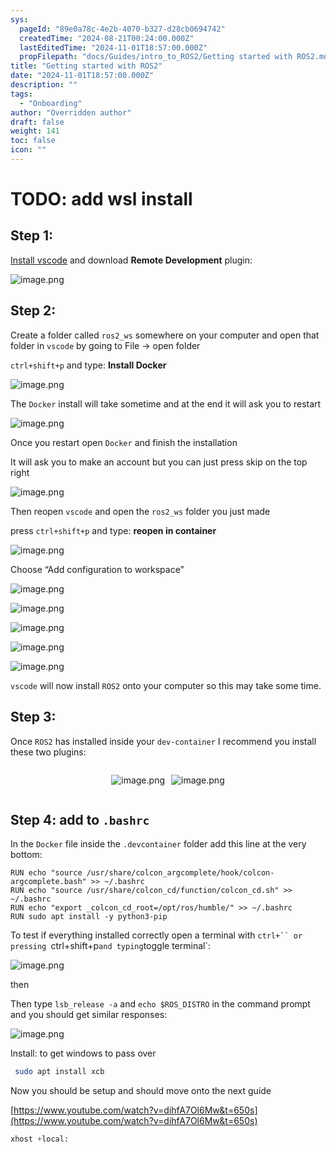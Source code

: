 ```yaml
---
sys:
  pageId: "89e0a78c-4e2b-4070-b327-d28cb0694742"
  createdTime: "2024-08-21T00:24:00.000Z"
  lastEditedTime: "2024-11-01T18:57:00.000Z"
  propFilepath: "docs/Guides/intro_to_ROS2/Getting started with ROS2.md"
title: "Getting started with ROS2"
date: "2024-11-01T18:57:00.000Z"
description: ""
tags:
  - "Onboarding"
author: "Overridden author"
draft: false
weight: 141
toc: false
icon: ""
---
```


# TODO: add wsl install

## Step 1:

[Install vscode](https://code.visualstudio.com/download) and download **Remote Development** plugin:

![image.png](https://prod-files-secure.s3.us-west-2.amazonaws.com/d518164a-d88e-44d1-a4ee-3adb3bd8bce0/efb52993-1881-4a40-b95e-6f020334f022/image.png?X-Amz-Algorithm=AWS4-HMAC-SHA256&X-Amz-Content-Sha256=UNSIGNED-PAYLOAD&X-Amz-Credential=ASIAZI2LB466XVZBW4D4%2F20250209%2Fus-west-2%2Fs3%2Faws4_request&X-Amz-Date=20250209T031300Z&X-Amz-Expires=3600&X-Amz-Security-Token=IQoJb3JpZ2luX2VjEIP%2F%2F%2F%2F%2F%2F%2F%2F%2F%2FwEaCXVzLXdlc3QtMiJHMEUCIAMfyEofP8w3JlAPzDA9xbtx10MGY6KtNETYQ%2F7SCBsuAiEApgkPFcH4mSyjHUziSK0VXIAW7%2Bcf1%2BerhMg%2Fec%2F6pVIqiAQIm%2F%2F%2F%2F%2F%2F%2F%2F%2F%2F%2FARAAGgw2Mzc0MjMxODM4MDUiDEtMcNf091oGUbEwCyrcA3Dcc0XDNQUh1MYEzKXAdlSJD7d5UCo%2FAPlNLty8FQQ5LraGpLM30rkCtiLAhPmeCdkOKHMQQNimMmr1oo4Yk6%2BC3DXjlE271JWan2iwfUSFo0AnBQvsi29J5kNMZ8ptmUOyf0CAAutMxH4AthCN6YWWkjjCocRkPs%2BpHCwu617yJtkLxDTG%2FVOLF2Tl%2FEmQDENw4llwzeLaqdHhrlws1gR2L19a4AoieeOEpRsF6rF2GvVM6n8QDnITm9iHbbGHQ1YEe4uqU3QXRp8RJZD9BaPzX5GuIVtkZ0e8oBoPz2t9yX%2FC6H%2BxHX4DAJCwrR9QjZ5cHZfzDBzXXZiu73PM7JrRJ5gzRYxFMh926zHrYzUTlTux%2Bnf86zXd7JLBIKozrzdCNAfriDJN7VUn2dLLsa5jifQiByxbc2t%2BOMvx2U05IVQm4jG8FgQH%2Fxmhg5F8uAFgXOvg8EwI0%2BJUJNDBE5hX0Yi8kOTSGTGDN3aije8vrzDnVMZ8fTm20vbivkovSIWHJpvsuEy%2FEpMiYKsjHrU7WVJq1wjuokve0%2BgxxqSCZwS8JrKJANVQkEYfbXRCJ2Tt1QdThu00fMbkuXKHjcd%2F%2F4qAKez34LJJs8ieV9hez629erIOzKYBr9xXMLCjoL0GOqUBvhQKMCRfiAre%2BWA%2FptJwo64NQ0L4pMxPWSOfpNkl8sEGFmzzPafuMr1Yosdnb1MefkP7loiIWPAMkuXarXT8Gv0AeNmPTMMuYQAq0xaMRcDriqQSU2OFcWJTpLxUFPwmEO3HOmaL%2Fc90Wp%2BjP82ydeDzXneWNP09e0nJ45vazW40GtMrm%2BFKk6BvFIl9NnIca%2FullCdJVrbo7Nuj6ZgYdRQAiZYc&X-Amz-Signature=37a562df9d7f7f85147831bd0f8915140ae0394b679448a74b88ff7fe5949f26&X-Amz-SignedHeaders=host&x-id=GetObject)

## Step 2:

Create a folder called `ros2_ws` somewhere on your computer and open that folder in `vscode` by going to File → open folder 

`ctrl+shift+p` and type: **Install Docker**

![image.png](https://prod-files-secure.s3.us-west-2.amazonaws.com/d518164a-d88e-44d1-a4ee-3adb3bd8bce0/2269dc0e-1cd5-47ff-bceb-c04ad9b2eab0/image.png?X-Amz-Algorithm=AWS4-HMAC-SHA256&X-Amz-Content-Sha256=UNSIGNED-PAYLOAD&X-Amz-Credential=ASIAZI2LB466XVZBW4D4%2F20250209%2Fus-west-2%2Fs3%2Faws4_request&X-Amz-Date=20250209T031300Z&X-Amz-Expires=3600&X-Amz-Security-Token=IQoJb3JpZ2luX2VjEIP%2F%2F%2F%2F%2F%2F%2F%2F%2F%2FwEaCXVzLXdlc3QtMiJHMEUCIAMfyEofP8w3JlAPzDA9xbtx10MGY6KtNETYQ%2F7SCBsuAiEApgkPFcH4mSyjHUziSK0VXIAW7%2Bcf1%2BerhMg%2Fec%2F6pVIqiAQIm%2F%2F%2F%2F%2F%2F%2F%2F%2F%2F%2FARAAGgw2Mzc0MjMxODM4MDUiDEtMcNf091oGUbEwCyrcA3Dcc0XDNQUh1MYEzKXAdlSJD7d5UCo%2FAPlNLty8FQQ5LraGpLM30rkCtiLAhPmeCdkOKHMQQNimMmr1oo4Yk6%2BC3DXjlE271JWan2iwfUSFo0AnBQvsi29J5kNMZ8ptmUOyf0CAAutMxH4AthCN6YWWkjjCocRkPs%2BpHCwu617yJtkLxDTG%2FVOLF2Tl%2FEmQDENw4llwzeLaqdHhrlws1gR2L19a4AoieeOEpRsF6rF2GvVM6n8QDnITm9iHbbGHQ1YEe4uqU3QXRp8RJZD9BaPzX5GuIVtkZ0e8oBoPz2t9yX%2FC6H%2BxHX4DAJCwrR9QjZ5cHZfzDBzXXZiu73PM7JrRJ5gzRYxFMh926zHrYzUTlTux%2Bnf86zXd7JLBIKozrzdCNAfriDJN7VUn2dLLsa5jifQiByxbc2t%2BOMvx2U05IVQm4jG8FgQH%2Fxmhg5F8uAFgXOvg8EwI0%2BJUJNDBE5hX0Yi8kOTSGTGDN3aije8vrzDnVMZ8fTm20vbivkovSIWHJpvsuEy%2FEpMiYKsjHrU7WVJq1wjuokve0%2BgxxqSCZwS8JrKJANVQkEYfbXRCJ2Tt1QdThu00fMbkuXKHjcd%2F%2F4qAKez34LJJs8ieV9hez629erIOzKYBr9xXMLCjoL0GOqUBvhQKMCRfiAre%2BWA%2FptJwo64NQ0L4pMxPWSOfpNkl8sEGFmzzPafuMr1Yosdnb1MefkP7loiIWPAMkuXarXT8Gv0AeNmPTMMuYQAq0xaMRcDriqQSU2OFcWJTpLxUFPwmEO3HOmaL%2Fc90Wp%2BjP82ydeDzXneWNP09e0nJ45vazW40GtMrm%2BFKk6BvFIl9NnIca%2FullCdJVrbo7Nuj6ZgYdRQAiZYc&X-Amz-Signature=6ceda1c6c10167bd0a6d1160ee3f542ddc643f166b505a99fde2064db72f457f&X-Amz-SignedHeaders=host&x-id=GetObject)

The `Docker` install will take sometime and at the end it will ask you to restart

![image.png](https://prod-files-secure.s3.us-west-2.amazonaws.com/d518164a-d88e-44d1-a4ee-3adb3bd8bce0/ed233f78-be33-4b1f-b89c-9c346c0e961e/image.png?X-Amz-Algorithm=AWS4-HMAC-SHA256&X-Amz-Content-Sha256=UNSIGNED-PAYLOAD&X-Amz-Credential=ASIAZI2LB466XVZBW4D4%2F20250209%2Fus-west-2%2Fs3%2Faws4_request&X-Amz-Date=20250209T031300Z&X-Amz-Expires=3600&X-Amz-Security-Token=IQoJb3JpZ2luX2VjEIP%2F%2F%2F%2F%2F%2F%2F%2F%2F%2FwEaCXVzLXdlc3QtMiJHMEUCIAMfyEofP8w3JlAPzDA9xbtx10MGY6KtNETYQ%2F7SCBsuAiEApgkPFcH4mSyjHUziSK0VXIAW7%2Bcf1%2BerhMg%2Fec%2F6pVIqiAQIm%2F%2F%2F%2F%2F%2F%2F%2F%2F%2F%2FARAAGgw2Mzc0MjMxODM4MDUiDEtMcNf091oGUbEwCyrcA3Dcc0XDNQUh1MYEzKXAdlSJD7d5UCo%2FAPlNLty8FQQ5LraGpLM30rkCtiLAhPmeCdkOKHMQQNimMmr1oo4Yk6%2BC3DXjlE271JWan2iwfUSFo0AnBQvsi29J5kNMZ8ptmUOyf0CAAutMxH4AthCN6YWWkjjCocRkPs%2BpHCwu617yJtkLxDTG%2FVOLF2Tl%2FEmQDENw4llwzeLaqdHhrlws1gR2L19a4AoieeOEpRsF6rF2GvVM6n8QDnITm9iHbbGHQ1YEe4uqU3QXRp8RJZD9BaPzX5GuIVtkZ0e8oBoPz2t9yX%2FC6H%2BxHX4DAJCwrR9QjZ5cHZfzDBzXXZiu73PM7JrRJ5gzRYxFMh926zHrYzUTlTux%2Bnf86zXd7JLBIKozrzdCNAfriDJN7VUn2dLLsa5jifQiByxbc2t%2BOMvx2U05IVQm4jG8FgQH%2Fxmhg5F8uAFgXOvg8EwI0%2BJUJNDBE5hX0Yi8kOTSGTGDN3aije8vrzDnVMZ8fTm20vbivkovSIWHJpvsuEy%2FEpMiYKsjHrU7WVJq1wjuokve0%2BgxxqSCZwS8JrKJANVQkEYfbXRCJ2Tt1QdThu00fMbkuXKHjcd%2F%2F4qAKez34LJJs8ieV9hez629erIOzKYBr9xXMLCjoL0GOqUBvhQKMCRfiAre%2BWA%2FptJwo64NQ0L4pMxPWSOfpNkl8sEGFmzzPafuMr1Yosdnb1MefkP7loiIWPAMkuXarXT8Gv0AeNmPTMMuYQAq0xaMRcDriqQSU2OFcWJTpLxUFPwmEO3HOmaL%2Fc90Wp%2BjP82ydeDzXneWNP09e0nJ45vazW40GtMrm%2BFKk6BvFIl9NnIca%2FullCdJVrbo7Nuj6ZgYdRQAiZYc&X-Amz-Signature=3f2eebde54f7953f21d82effdb1da9dabbfc8c438e18a089ed0c2a15cc957308&X-Amz-SignedHeaders=host&x-id=GetObject)

Once you restart open `Docker` and finish the installation

It will ask you to make an account but you can just press skip on the top right

![image.png](https://prod-files-secure.s3.us-west-2.amazonaws.com/d518164a-d88e-44d1-a4ee-3adb3bd8bce0/21010ad9-1659-4fd9-9f59-9932a09b2a3d/image.png?X-Amz-Algorithm=AWS4-HMAC-SHA256&X-Amz-Content-Sha256=UNSIGNED-PAYLOAD&X-Amz-Credential=ASIAZI2LB466XVZBW4D4%2F20250209%2Fus-west-2%2Fs3%2Faws4_request&X-Amz-Date=20250209T031300Z&X-Amz-Expires=3600&X-Amz-Security-Token=IQoJb3JpZ2luX2VjEIP%2F%2F%2F%2F%2F%2F%2F%2F%2F%2FwEaCXVzLXdlc3QtMiJHMEUCIAMfyEofP8w3JlAPzDA9xbtx10MGY6KtNETYQ%2F7SCBsuAiEApgkPFcH4mSyjHUziSK0VXIAW7%2Bcf1%2BerhMg%2Fec%2F6pVIqiAQIm%2F%2F%2F%2F%2F%2F%2F%2F%2F%2F%2FARAAGgw2Mzc0MjMxODM4MDUiDEtMcNf091oGUbEwCyrcA3Dcc0XDNQUh1MYEzKXAdlSJD7d5UCo%2FAPlNLty8FQQ5LraGpLM30rkCtiLAhPmeCdkOKHMQQNimMmr1oo4Yk6%2BC3DXjlE271JWan2iwfUSFo0AnBQvsi29J5kNMZ8ptmUOyf0CAAutMxH4AthCN6YWWkjjCocRkPs%2BpHCwu617yJtkLxDTG%2FVOLF2Tl%2FEmQDENw4llwzeLaqdHhrlws1gR2L19a4AoieeOEpRsF6rF2GvVM6n8QDnITm9iHbbGHQ1YEe4uqU3QXRp8RJZD9BaPzX5GuIVtkZ0e8oBoPz2t9yX%2FC6H%2BxHX4DAJCwrR9QjZ5cHZfzDBzXXZiu73PM7JrRJ5gzRYxFMh926zHrYzUTlTux%2Bnf86zXd7JLBIKozrzdCNAfriDJN7VUn2dLLsa5jifQiByxbc2t%2BOMvx2U05IVQm4jG8FgQH%2Fxmhg5F8uAFgXOvg8EwI0%2BJUJNDBE5hX0Yi8kOTSGTGDN3aije8vrzDnVMZ8fTm20vbivkovSIWHJpvsuEy%2FEpMiYKsjHrU7WVJq1wjuokve0%2BgxxqSCZwS8JrKJANVQkEYfbXRCJ2Tt1QdThu00fMbkuXKHjcd%2F%2F4qAKez34LJJs8ieV9hez629erIOzKYBr9xXMLCjoL0GOqUBvhQKMCRfiAre%2BWA%2FptJwo64NQ0L4pMxPWSOfpNkl8sEGFmzzPafuMr1Yosdnb1MefkP7loiIWPAMkuXarXT8Gv0AeNmPTMMuYQAq0xaMRcDriqQSU2OFcWJTpLxUFPwmEO3HOmaL%2Fc90Wp%2BjP82ydeDzXneWNP09e0nJ45vazW40GtMrm%2BFKk6BvFIl9NnIca%2FullCdJVrbo7Nuj6ZgYdRQAiZYc&X-Amz-Signature=db71747253f12f96b871992d5b381ada09eb0de879bfe0643aafcb3172884eb9&X-Amz-SignedHeaders=host&x-id=GetObject)

Then reopen `vscode` and open the `ros2_ws` folder you just made

press `ctrl+shift+p` and type: **reopen in container**

![image.png](https://prod-files-secure.s3.us-west-2.amazonaws.com/d518164a-d88e-44d1-a4ee-3adb3bd8bce0/4e93b8c2-41ad-488c-8095-c74205196118/image.png?X-Amz-Algorithm=AWS4-HMAC-SHA256&X-Amz-Content-Sha256=UNSIGNED-PAYLOAD&X-Amz-Credential=ASIAZI2LB466XVZBW4D4%2F20250209%2Fus-west-2%2Fs3%2Faws4_request&X-Amz-Date=20250209T031300Z&X-Amz-Expires=3600&X-Amz-Security-Token=IQoJb3JpZ2luX2VjEIP%2F%2F%2F%2F%2F%2F%2F%2F%2F%2FwEaCXVzLXdlc3QtMiJHMEUCIAMfyEofP8w3JlAPzDA9xbtx10MGY6KtNETYQ%2F7SCBsuAiEApgkPFcH4mSyjHUziSK0VXIAW7%2Bcf1%2BerhMg%2Fec%2F6pVIqiAQIm%2F%2F%2F%2F%2F%2F%2F%2F%2F%2F%2FARAAGgw2Mzc0MjMxODM4MDUiDEtMcNf091oGUbEwCyrcA3Dcc0XDNQUh1MYEzKXAdlSJD7d5UCo%2FAPlNLty8FQQ5LraGpLM30rkCtiLAhPmeCdkOKHMQQNimMmr1oo4Yk6%2BC3DXjlE271JWan2iwfUSFo0AnBQvsi29J5kNMZ8ptmUOyf0CAAutMxH4AthCN6YWWkjjCocRkPs%2BpHCwu617yJtkLxDTG%2FVOLF2Tl%2FEmQDENw4llwzeLaqdHhrlws1gR2L19a4AoieeOEpRsF6rF2GvVM6n8QDnITm9iHbbGHQ1YEe4uqU3QXRp8RJZD9BaPzX5GuIVtkZ0e8oBoPz2t9yX%2FC6H%2BxHX4DAJCwrR9QjZ5cHZfzDBzXXZiu73PM7JrRJ5gzRYxFMh926zHrYzUTlTux%2Bnf86zXd7JLBIKozrzdCNAfriDJN7VUn2dLLsa5jifQiByxbc2t%2BOMvx2U05IVQm4jG8FgQH%2Fxmhg5F8uAFgXOvg8EwI0%2BJUJNDBE5hX0Yi8kOTSGTGDN3aije8vrzDnVMZ8fTm20vbivkovSIWHJpvsuEy%2FEpMiYKsjHrU7WVJq1wjuokve0%2BgxxqSCZwS8JrKJANVQkEYfbXRCJ2Tt1QdThu00fMbkuXKHjcd%2F%2F4qAKez34LJJs8ieV9hez629erIOzKYBr9xXMLCjoL0GOqUBvhQKMCRfiAre%2BWA%2FptJwo64NQ0L4pMxPWSOfpNkl8sEGFmzzPafuMr1Yosdnb1MefkP7loiIWPAMkuXarXT8Gv0AeNmPTMMuYQAq0xaMRcDriqQSU2OFcWJTpLxUFPwmEO3HOmaL%2Fc90Wp%2BjP82ydeDzXneWNP09e0nJ45vazW40GtMrm%2BFKk6BvFIl9NnIca%2FullCdJVrbo7Nuj6ZgYdRQAiZYc&X-Amz-Signature=58ed80cce9794c71383670c444cfbf57e575beb69a85f663e4f4ba3185418640&X-Amz-SignedHeaders=host&x-id=GetObject)

Choose “Add configuration to workspace”

![image.png](https://prod-files-secure.s3.us-west-2.amazonaws.com/d518164a-d88e-44d1-a4ee-3adb3bd8bce0/9560b282-5060-4989-ba37-97e7b2c22476/image.png?X-Amz-Algorithm=AWS4-HMAC-SHA256&X-Amz-Content-Sha256=UNSIGNED-PAYLOAD&X-Amz-Credential=ASIAZI2LB466XVZBW4D4%2F20250209%2Fus-west-2%2Fs3%2Faws4_request&X-Amz-Date=20250209T031300Z&X-Amz-Expires=3600&X-Amz-Security-Token=IQoJb3JpZ2luX2VjEIP%2F%2F%2F%2F%2F%2F%2F%2F%2F%2FwEaCXVzLXdlc3QtMiJHMEUCIAMfyEofP8w3JlAPzDA9xbtx10MGY6KtNETYQ%2F7SCBsuAiEApgkPFcH4mSyjHUziSK0VXIAW7%2Bcf1%2BerhMg%2Fec%2F6pVIqiAQIm%2F%2F%2F%2F%2F%2F%2F%2F%2F%2F%2FARAAGgw2Mzc0MjMxODM4MDUiDEtMcNf091oGUbEwCyrcA3Dcc0XDNQUh1MYEzKXAdlSJD7d5UCo%2FAPlNLty8FQQ5LraGpLM30rkCtiLAhPmeCdkOKHMQQNimMmr1oo4Yk6%2BC3DXjlE271JWan2iwfUSFo0AnBQvsi29J5kNMZ8ptmUOyf0CAAutMxH4AthCN6YWWkjjCocRkPs%2BpHCwu617yJtkLxDTG%2FVOLF2Tl%2FEmQDENw4llwzeLaqdHhrlws1gR2L19a4AoieeOEpRsF6rF2GvVM6n8QDnITm9iHbbGHQ1YEe4uqU3QXRp8RJZD9BaPzX5GuIVtkZ0e8oBoPz2t9yX%2FC6H%2BxHX4DAJCwrR9QjZ5cHZfzDBzXXZiu73PM7JrRJ5gzRYxFMh926zHrYzUTlTux%2Bnf86zXd7JLBIKozrzdCNAfriDJN7VUn2dLLsa5jifQiByxbc2t%2BOMvx2U05IVQm4jG8FgQH%2Fxmhg5F8uAFgXOvg8EwI0%2BJUJNDBE5hX0Yi8kOTSGTGDN3aije8vrzDnVMZ8fTm20vbivkovSIWHJpvsuEy%2FEpMiYKsjHrU7WVJq1wjuokve0%2BgxxqSCZwS8JrKJANVQkEYfbXRCJ2Tt1QdThu00fMbkuXKHjcd%2F%2F4qAKez34LJJs8ieV9hez629erIOzKYBr9xXMLCjoL0GOqUBvhQKMCRfiAre%2BWA%2FptJwo64NQ0L4pMxPWSOfpNkl8sEGFmzzPafuMr1Yosdnb1MefkP7loiIWPAMkuXarXT8Gv0AeNmPTMMuYQAq0xaMRcDriqQSU2OFcWJTpLxUFPwmEO3HOmaL%2Fc90Wp%2BjP82ydeDzXneWNP09e0nJ45vazW40GtMrm%2BFKk6BvFIl9NnIca%2FullCdJVrbo7Nuj6ZgYdRQAiZYc&X-Amz-Signature=dd72dc62f080535a0b08bf3e926b86d20180718acb3f7070ba66afd729356e7d&X-Amz-SignedHeaders=host&x-id=GetObject)

![image.png](https://prod-files-secure.s3.us-west-2.amazonaws.com/d518164a-d88e-44d1-a4ee-3adb3bd8bce0/2ee63f81-886b-48e8-a553-dc6e5eac99e4/image.png?X-Amz-Algorithm=AWS4-HMAC-SHA256&X-Amz-Content-Sha256=UNSIGNED-PAYLOAD&X-Amz-Credential=ASIAZI2LB466XVZBW4D4%2F20250209%2Fus-west-2%2Fs3%2Faws4_request&X-Amz-Date=20250209T031300Z&X-Amz-Expires=3600&X-Amz-Security-Token=IQoJb3JpZ2luX2VjEIP%2F%2F%2F%2F%2F%2F%2F%2F%2F%2FwEaCXVzLXdlc3QtMiJHMEUCIAMfyEofP8w3JlAPzDA9xbtx10MGY6KtNETYQ%2F7SCBsuAiEApgkPFcH4mSyjHUziSK0VXIAW7%2Bcf1%2BerhMg%2Fec%2F6pVIqiAQIm%2F%2F%2F%2F%2F%2F%2F%2F%2F%2F%2FARAAGgw2Mzc0MjMxODM4MDUiDEtMcNf091oGUbEwCyrcA3Dcc0XDNQUh1MYEzKXAdlSJD7d5UCo%2FAPlNLty8FQQ5LraGpLM30rkCtiLAhPmeCdkOKHMQQNimMmr1oo4Yk6%2BC3DXjlE271JWan2iwfUSFo0AnBQvsi29J5kNMZ8ptmUOyf0CAAutMxH4AthCN6YWWkjjCocRkPs%2BpHCwu617yJtkLxDTG%2FVOLF2Tl%2FEmQDENw4llwzeLaqdHhrlws1gR2L19a4AoieeOEpRsF6rF2GvVM6n8QDnITm9iHbbGHQ1YEe4uqU3QXRp8RJZD9BaPzX5GuIVtkZ0e8oBoPz2t9yX%2FC6H%2BxHX4DAJCwrR9QjZ5cHZfzDBzXXZiu73PM7JrRJ5gzRYxFMh926zHrYzUTlTux%2Bnf86zXd7JLBIKozrzdCNAfriDJN7VUn2dLLsa5jifQiByxbc2t%2BOMvx2U05IVQm4jG8FgQH%2Fxmhg5F8uAFgXOvg8EwI0%2BJUJNDBE5hX0Yi8kOTSGTGDN3aije8vrzDnVMZ8fTm20vbivkovSIWHJpvsuEy%2FEpMiYKsjHrU7WVJq1wjuokve0%2BgxxqSCZwS8JrKJANVQkEYfbXRCJ2Tt1QdThu00fMbkuXKHjcd%2F%2F4qAKez34LJJs8ieV9hez629erIOzKYBr9xXMLCjoL0GOqUBvhQKMCRfiAre%2BWA%2FptJwo64NQ0L4pMxPWSOfpNkl8sEGFmzzPafuMr1Yosdnb1MefkP7loiIWPAMkuXarXT8Gv0AeNmPTMMuYQAq0xaMRcDriqQSU2OFcWJTpLxUFPwmEO3HOmaL%2Fc90Wp%2BjP82ydeDzXneWNP09e0nJ45vazW40GtMrm%2BFKk6BvFIl9NnIca%2FullCdJVrbo7Nuj6ZgYdRQAiZYc&X-Amz-Signature=38a0505f76bf10bc5e58f6ddacc2cec84988aa3aa73cccbcd3115d766f2de3e1&X-Amz-SignedHeaders=host&x-id=GetObject)

![image.png](https://prod-files-secure.s3.us-west-2.amazonaws.com/d518164a-d88e-44d1-a4ee-3adb3bd8bce0/ae1580b2-b048-407e-aed9-b584224a7a04/image.png?X-Amz-Algorithm=AWS4-HMAC-SHA256&X-Amz-Content-Sha256=UNSIGNED-PAYLOAD&X-Amz-Credential=ASIAZI2LB466XVZBW4D4%2F20250209%2Fus-west-2%2Fs3%2Faws4_request&X-Amz-Date=20250209T031300Z&X-Amz-Expires=3600&X-Amz-Security-Token=IQoJb3JpZ2luX2VjEIP%2F%2F%2F%2F%2F%2F%2F%2F%2F%2FwEaCXVzLXdlc3QtMiJHMEUCIAMfyEofP8w3JlAPzDA9xbtx10MGY6KtNETYQ%2F7SCBsuAiEApgkPFcH4mSyjHUziSK0VXIAW7%2Bcf1%2BerhMg%2Fec%2F6pVIqiAQIm%2F%2F%2F%2F%2F%2F%2F%2F%2F%2F%2FARAAGgw2Mzc0MjMxODM4MDUiDEtMcNf091oGUbEwCyrcA3Dcc0XDNQUh1MYEzKXAdlSJD7d5UCo%2FAPlNLty8FQQ5LraGpLM30rkCtiLAhPmeCdkOKHMQQNimMmr1oo4Yk6%2BC3DXjlE271JWan2iwfUSFo0AnBQvsi29J5kNMZ8ptmUOyf0CAAutMxH4AthCN6YWWkjjCocRkPs%2BpHCwu617yJtkLxDTG%2FVOLF2Tl%2FEmQDENw4llwzeLaqdHhrlws1gR2L19a4AoieeOEpRsF6rF2GvVM6n8QDnITm9iHbbGHQ1YEe4uqU3QXRp8RJZD9BaPzX5GuIVtkZ0e8oBoPz2t9yX%2FC6H%2BxHX4DAJCwrR9QjZ5cHZfzDBzXXZiu73PM7JrRJ5gzRYxFMh926zHrYzUTlTux%2Bnf86zXd7JLBIKozrzdCNAfriDJN7VUn2dLLsa5jifQiByxbc2t%2BOMvx2U05IVQm4jG8FgQH%2Fxmhg5F8uAFgXOvg8EwI0%2BJUJNDBE5hX0Yi8kOTSGTGDN3aije8vrzDnVMZ8fTm20vbivkovSIWHJpvsuEy%2FEpMiYKsjHrU7WVJq1wjuokve0%2BgxxqSCZwS8JrKJANVQkEYfbXRCJ2Tt1QdThu00fMbkuXKHjcd%2F%2F4qAKez34LJJs8ieV9hez629erIOzKYBr9xXMLCjoL0GOqUBvhQKMCRfiAre%2BWA%2FptJwo64NQ0L4pMxPWSOfpNkl8sEGFmzzPafuMr1Yosdnb1MefkP7loiIWPAMkuXarXT8Gv0AeNmPTMMuYQAq0xaMRcDriqQSU2OFcWJTpLxUFPwmEO3HOmaL%2Fc90Wp%2BjP82ydeDzXneWNP09e0nJ45vazW40GtMrm%2BFKk6BvFIl9NnIca%2FullCdJVrbo7Nuj6ZgYdRQAiZYc&X-Amz-Signature=1a89c3787807f7c81e36a81075ffd0a35c23154d3fe4622cb51bcd670e641c98&X-Amz-SignedHeaders=host&x-id=GetObject)

![image.png](https://prod-files-secure.s3.us-west-2.amazonaws.com/d518164a-d88e-44d1-a4ee-3adb3bd8bce0/53255b28-f75e-430f-b9e3-c0ac8577e42b/image.png?X-Amz-Algorithm=AWS4-HMAC-SHA256&X-Amz-Content-Sha256=UNSIGNED-PAYLOAD&X-Amz-Credential=ASIAZI2LB466XVZBW4D4%2F20250209%2Fus-west-2%2Fs3%2Faws4_request&X-Amz-Date=20250209T031300Z&X-Amz-Expires=3600&X-Amz-Security-Token=IQoJb3JpZ2luX2VjEIP%2F%2F%2F%2F%2F%2F%2F%2F%2F%2FwEaCXVzLXdlc3QtMiJHMEUCIAMfyEofP8w3JlAPzDA9xbtx10MGY6KtNETYQ%2F7SCBsuAiEApgkPFcH4mSyjHUziSK0VXIAW7%2Bcf1%2BerhMg%2Fec%2F6pVIqiAQIm%2F%2F%2F%2F%2F%2F%2F%2F%2F%2F%2FARAAGgw2Mzc0MjMxODM4MDUiDEtMcNf091oGUbEwCyrcA3Dcc0XDNQUh1MYEzKXAdlSJD7d5UCo%2FAPlNLty8FQQ5LraGpLM30rkCtiLAhPmeCdkOKHMQQNimMmr1oo4Yk6%2BC3DXjlE271JWan2iwfUSFo0AnBQvsi29J5kNMZ8ptmUOyf0CAAutMxH4AthCN6YWWkjjCocRkPs%2BpHCwu617yJtkLxDTG%2FVOLF2Tl%2FEmQDENw4llwzeLaqdHhrlws1gR2L19a4AoieeOEpRsF6rF2GvVM6n8QDnITm9iHbbGHQ1YEe4uqU3QXRp8RJZD9BaPzX5GuIVtkZ0e8oBoPz2t9yX%2FC6H%2BxHX4DAJCwrR9QjZ5cHZfzDBzXXZiu73PM7JrRJ5gzRYxFMh926zHrYzUTlTux%2Bnf86zXd7JLBIKozrzdCNAfriDJN7VUn2dLLsa5jifQiByxbc2t%2BOMvx2U05IVQm4jG8FgQH%2Fxmhg5F8uAFgXOvg8EwI0%2BJUJNDBE5hX0Yi8kOTSGTGDN3aije8vrzDnVMZ8fTm20vbivkovSIWHJpvsuEy%2FEpMiYKsjHrU7WVJq1wjuokve0%2BgxxqSCZwS8JrKJANVQkEYfbXRCJ2Tt1QdThu00fMbkuXKHjcd%2F%2F4qAKez34LJJs8ieV9hez629erIOzKYBr9xXMLCjoL0GOqUBvhQKMCRfiAre%2BWA%2FptJwo64NQ0L4pMxPWSOfpNkl8sEGFmzzPafuMr1Yosdnb1MefkP7loiIWPAMkuXarXT8Gv0AeNmPTMMuYQAq0xaMRcDriqQSU2OFcWJTpLxUFPwmEO3HOmaL%2Fc90Wp%2BjP82ydeDzXneWNP09e0nJ45vazW40GtMrm%2BFKk6BvFIl9NnIca%2FullCdJVrbo7Nuj6ZgYdRQAiZYc&X-Amz-Signature=594c6b109260b8389d5f4d435753074b7a30814083fc084c878267b3aa21c9a0&X-Amz-SignedHeaders=host&x-id=GetObject)

![image.png](https://prod-files-secure.s3.us-west-2.amazonaws.com/d518164a-d88e-44d1-a4ee-3adb3bd8bce0/7c562767-5af9-4ffb-97d1-327bcdf4ee00/image.png?X-Amz-Algorithm=AWS4-HMAC-SHA256&X-Amz-Content-Sha256=UNSIGNED-PAYLOAD&X-Amz-Credential=ASIAZI2LB466XVZBW4D4%2F20250209%2Fus-west-2%2Fs3%2Faws4_request&X-Amz-Date=20250209T031300Z&X-Amz-Expires=3600&X-Amz-Security-Token=IQoJb3JpZ2luX2VjEIP%2F%2F%2F%2F%2F%2F%2F%2F%2F%2FwEaCXVzLXdlc3QtMiJHMEUCIAMfyEofP8w3JlAPzDA9xbtx10MGY6KtNETYQ%2F7SCBsuAiEApgkPFcH4mSyjHUziSK0VXIAW7%2Bcf1%2BerhMg%2Fec%2F6pVIqiAQIm%2F%2F%2F%2F%2F%2F%2F%2F%2F%2F%2FARAAGgw2Mzc0MjMxODM4MDUiDEtMcNf091oGUbEwCyrcA3Dcc0XDNQUh1MYEzKXAdlSJD7d5UCo%2FAPlNLty8FQQ5LraGpLM30rkCtiLAhPmeCdkOKHMQQNimMmr1oo4Yk6%2BC3DXjlE271JWan2iwfUSFo0AnBQvsi29J5kNMZ8ptmUOyf0CAAutMxH4AthCN6YWWkjjCocRkPs%2BpHCwu617yJtkLxDTG%2FVOLF2Tl%2FEmQDENw4llwzeLaqdHhrlws1gR2L19a4AoieeOEpRsF6rF2GvVM6n8QDnITm9iHbbGHQ1YEe4uqU3QXRp8RJZD9BaPzX5GuIVtkZ0e8oBoPz2t9yX%2FC6H%2BxHX4DAJCwrR9QjZ5cHZfzDBzXXZiu73PM7JrRJ5gzRYxFMh926zHrYzUTlTux%2Bnf86zXd7JLBIKozrzdCNAfriDJN7VUn2dLLsa5jifQiByxbc2t%2BOMvx2U05IVQm4jG8FgQH%2Fxmhg5F8uAFgXOvg8EwI0%2BJUJNDBE5hX0Yi8kOTSGTGDN3aije8vrzDnVMZ8fTm20vbivkovSIWHJpvsuEy%2FEpMiYKsjHrU7WVJq1wjuokve0%2BgxxqSCZwS8JrKJANVQkEYfbXRCJ2Tt1QdThu00fMbkuXKHjcd%2F%2F4qAKez34LJJs8ieV9hez629erIOzKYBr9xXMLCjoL0GOqUBvhQKMCRfiAre%2BWA%2FptJwo64NQ0L4pMxPWSOfpNkl8sEGFmzzPafuMr1Yosdnb1MefkP7loiIWPAMkuXarXT8Gv0AeNmPTMMuYQAq0xaMRcDriqQSU2OFcWJTpLxUFPwmEO3HOmaL%2Fc90Wp%2BjP82ydeDzXneWNP09e0nJ45vazW40GtMrm%2BFKk6BvFIl9NnIca%2FullCdJVrbo7Nuj6ZgYdRQAiZYc&X-Amz-Signature=a7b01dd8cfe15423b340dd73bc677ed355862124f60ca3fc5d67b9067eedfeb1&X-Amz-SignedHeaders=host&x-id=GetObject)

`vscode` will now install `ROS2` onto your computer so this may take some time.

## Step 3:

Once `ROS2` has installed inside your `dev-container` I recommend you install these two plugins:

<div style="display: flex;flex-direction: row; column-gap:10px; max-width: 630px;justify-content: center;">
<div>

![image.png](https://prod-files-secure.s3.us-west-2.amazonaws.com/d518164a-d88e-44d1-a4ee-3adb3bd8bce0/3fc3d550-5a54-4ba1-ba6b-faa01cdb7369/image.png?X-Amz-Algorithm=AWS4-HMAC-SHA256&X-Amz-Content-Sha256=UNSIGNED-PAYLOAD&X-Amz-Credential=ASIAZI2LB466WBMT3V6C%2F20250209%2Fus-west-2%2Fs3%2Faws4_request&X-Amz-Date=20250209T031304Z&X-Amz-Expires=3600&X-Amz-Security-Token=IQoJb3JpZ2luX2VjEIP%2F%2F%2F%2F%2F%2F%2F%2F%2F%2FwEaCXVzLXdlc3QtMiJHMEUCIFwjCUm90IlY7PqIfBRJBW%2Fx9RXGWCMl%2FK0DTRIOPodMAiEAg2UBrJwTB6P9n3HT0GgxqASMxUyU56AkobMbLDDMHLAqiAQIm%2F%2F%2F%2F%2F%2F%2F%2F%2F%2F%2FARAAGgw2Mzc0MjMxODM4MDUiDLaFgoCI0447aKYpuCrcA7TjbHXhREwo7uBB4IeG5e6AvDdKdhKta6Sf072RLXFjeJofUdCxrwyw5THeV5Ycpo6iIw%2FWmGMfcqX72v%2F4kQsaowdj0GkeXxJdnJ5xtgMEjOyTsALCL7TAPhm39yYBpWHEi6D2LOAga%2B3H%2FBKUlG4eTYGaXQK9ERpy5Hnf5HZcE%2FUEjyWbVN0PxcOsX%2F1gHWICNYALKrMEe9lleRBjljSQ6E464OlMCkIu5zMpMoOc7gf0k9MlsZlMay7vt1c2XH4ThZJ%2BNjVDGIOBZ%2BxDNC2UFQHExlvtOmN%2ByKpKFVfCwZ9KuSlgI08cfnzBVHFE8rhG5PTNnqmH4oNzcC0SPDRbXvDo8Ydp%2Fwi8I3qrKSDmbOPLsrHwjkCJBeLAQ%2FEs2bBDCnr5krJdQLXonTeyEZl3L3CR4%2BvwFVXzNFrYRvIO1Oy25C%2FHc4gdeH8zeY4bb42qeeDvIphCQFXS4wEnO%2BmjZEaYaH0tA1KpetVhYFNBwH2ZtyvQDOAVWpY0h6wK57sN55BREmAEpCKTxWWVyqgTtAbZKJiTHzggy3Z%2BrFB8CV2vgaEt1y0a9n2LzSTP1nQTScWmiwd1pimZ94KBPZKA1o6fmrj5cUiQtYageLFhKxlKSaR7LFmuwwTIMLmioL0GOqUBBUyoKL8Bb8sn3FlG2Ioyh9aT4rIKDyrFi2CyCKKqnfPUWUd%2FJqClKrs6IWm0laWZVliJIpO6t2%2B7l9UedSV91snVY0fBuQzAl1q3x9xGnFWDvRRot%2F5mwvqiJca3x1t1bSQUWnx8wB39mnDZUfg0xz2V0mlbzqULeKQICISizcDWUN3nncsm%2B%2Fr2c8%2BSvVDMnK9rQ0CD8%2BhZjZN1y6P7KphGXU1D&X-Amz-Signature=0b91940be01daf14f0419a068c2bef624e45dce428c88a26c8e276b5421fb951&X-Amz-SignedHeaders=host&x-id=GetObject)

</div>
<div>

![image.png](https://prod-files-secure.s3.us-west-2.amazonaws.com/d518164a-d88e-44d1-a4ee-3adb3bd8bce0/d994cc66-13c2-4093-a5a3-f84cf4601a82/image.png?X-Amz-Algorithm=AWS4-HMAC-SHA256&X-Amz-Content-Sha256=UNSIGNED-PAYLOAD&X-Amz-Credential=ASIAZI2LB466WBDS4Y7V%2F20250209%2Fus-west-2%2Fs3%2Faws4_request&X-Amz-Date=20250209T031304Z&X-Amz-Expires=3600&X-Amz-Security-Token=IQoJb3JpZ2luX2VjEIP%2F%2F%2F%2F%2F%2F%2F%2F%2F%2FwEaCXVzLXdlc3QtMiJHMEUCIQCmYzdcgXgSuoSXR9m8ZdqBkY5SZuJoSYgHjfvAQsxVpwIgMIY6%2BuaeBrvDp6PxkwCVAM5IbKdLYAMYfXDFTUlh8KwqiAQIm%2F%2F%2F%2F%2F%2F%2F%2F%2F%2F%2FARAAGgw2Mzc0MjMxODM4MDUiDBMA%2FNkfXrlvjGDX4ircA2x%2Br7AP5xHLnKRXHan0RLGdk7RvxJ4F6ui%2BrvOaJRd%2Bquzz%2BAzV40zIyrwJmIZhhywIOnKPWIjik06hc83uc0ElNB01wo4c9jnOP2wqB94W5Fnuih6loN6Sme9HPe%2Fu%2Bze%2F7fG%2Bq8vzAOQ6kMHur5eEUdKruY0Nh1%2FE6FIuHfHAfka0SBgCwK33ObY7tBrcO3am5QoZwFlaFsaDVA95Po6U1WLVcYFxoQqPIuwq6nwhrXfhHT6giVuWUlWmWvGGhj%2F3uRF%2FB5OjA2bVeYV3UU5uw6Kf9nGHYkPY8494%2FfNrLSWc9Ham601b4PkkMSMaoc27CqGRDipw%2FA%2BcW4LS4bvIhb2zC9QomwRlcCQ2QRlUoN2SwltEz9TzxcrW08YCnmI1goS5HsuR0RprYdaWOwCfXOp%2F19j%2BGDuHk2wQGIibPjd6QevUUi4RD%2Br1HjWNgp7eeijie1S9abxcfu5s2MrRzOExvqr6SqigQEBFjcOTzvVXvK3DWN02BMsU28oGGpWlUt2uHRLNzqkTrVfDpNns4y6uIdWHMz14TIpBRyq28v56JDUd6oCGyiHSjjp6Pcylihb%2BOjRecS%2Ble1DyyS3ipj3LxMIjNpm0oct3oi1giFguNQQYhgj2QKu3MMqioL0GOqUBrcwo%2FiI%2F8V1vz6NA1A6va2WvYA9YvUGa2%2BsjJaSSUEGz1hFatU65fvBwCXfReVm9Juas4lPG0z1R5MqtjS%2F7CYUXrzT1dCm0ZpgXkRg1jILb7GC2rlPLCiM2eDW3JBpwlgtdZiGjHpt7r0eQ4zzZnhGmycb6tt4KY9N1M2T1DE98GgISOghORkMxk5KIbvEKpJUJlmuyn7CJje%2BAPrEoR2Z4H5A8&X-Amz-Signature=b35cc5bb40dd895697d9dd541b8e778db72dd5add9f3cce98c74a1f7d3e39dde&X-Amz-SignedHeaders=host&x-id=GetObject)

</div>
</div>

## Step 4: add to `.bashrc`

In the `Docker` file inside the `.devcontainer` folder add this line at the very bottom: 

```docker
RUN echo "source /usr/share/colcon_argcomplete/hook/colcon-argcomplete.bash" >> ~/.bashrc
RUN echo "source /usr/share/colcon_cd/function/colcon_cd.sh" >> ~/.bashrc
RUN echo "export _colcon_cd_root=/opt/ros/humble/" >> ~/.bashrc
RUN sudo apt install -y python3-pip 
```

To test if everything installed correctly open a terminal with `ctrl+`` or pressing `ctrl+shift+p` and typing `toggle terminal`:

![image.png](https://prod-files-secure.s3.us-west-2.amazonaws.com/d518164a-d88e-44d1-a4ee-3adb3bd8bce0/6a4943d8-b04e-4c02-9a58-775f3384d1a5/image.png?X-Amz-Algorithm=AWS4-HMAC-SHA256&X-Amz-Content-Sha256=UNSIGNED-PAYLOAD&X-Amz-Credential=ASIAZI2LB466XVZBW4D4%2F20250209%2Fus-west-2%2Fs3%2Faws4_request&X-Amz-Date=20250209T031300Z&X-Amz-Expires=3600&X-Amz-Security-Token=IQoJb3JpZ2luX2VjEIP%2F%2F%2F%2F%2F%2F%2F%2F%2F%2FwEaCXVzLXdlc3QtMiJHMEUCIAMfyEofP8w3JlAPzDA9xbtx10MGY6KtNETYQ%2F7SCBsuAiEApgkPFcH4mSyjHUziSK0VXIAW7%2Bcf1%2BerhMg%2Fec%2F6pVIqiAQIm%2F%2F%2F%2F%2F%2F%2F%2F%2F%2F%2FARAAGgw2Mzc0MjMxODM4MDUiDEtMcNf091oGUbEwCyrcA3Dcc0XDNQUh1MYEzKXAdlSJD7d5UCo%2FAPlNLty8FQQ5LraGpLM30rkCtiLAhPmeCdkOKHMQQNimMmr1oo4Yk6%2BC3DXjlE271JWan2iwfUSFo0AnBQvsi29J5kNMZ8ptmUOyf0CAAutMxH4AthCN6YWWkjjCocRkPs%2BpHCwu617yJtkLxDTG%2FVOLF2Tl%2FEmQDENw4llwzeLaqdHhrlws1gR2L19a4AoieeOEpRsF6rF2GvVM6n8QDnITm9iHbbGHQ1YEe4uqU3QXRp8RJZD9BaPzX5GuIVtkZ0e8oBoPz2t9yX%2FC6H%2BxHX4DAJCwrR9QjZ5cHZfzDBzXXZiu73PM7JrRJ5gzRYxFMh926zHrYzUTlTux%2Bnf86zXd7JLBIKozrzdCNAfriDJN7VUn2dLLsa5jifQiByxbc2t%2BOMvx2U05IVQm4jG8FgQH%2Fxmhg5F8uAFgXOvg8EwI0%2BJUJNDBE5hX0Yi8kOTSGTGDN3aije8vrzDnVMZ8fTm20vbivkovSIWHJpvsuEy%2FEpMiYKsjHrU7WVJq1wjuokve0%2BgxxqSCZwS8JrKJANVQkEYfbXRCJ2Tt1QdThu00fMbkuXKHjcd%2F%2F4qAKez34LJJs8ieV9hez629erIOzKYBr9xXMLCjoL0GOqUBvhQKMCRfiAre%2BWA%2FptJwo64NQ0L4pMxPWSOfpNkl8sEGFmzzPafuMr1Yosdnb1MefkP7loiIWPAMkuXarXT8Gv0AeNmPTMMuYQAq0xaMRcDriqQSU2OFcWJTpLxUFPwmEO3HOmaL%2Fc90Wp%2BjP82ydeDzXneWNP09e0nJ45vazW40GtMrm%2BFKk6BvFIl9NnIca%2FullCdJVrbo7Nuj6ZgYdRQAiZYc&X-Amz-Signature=9dc194dcb831df4db156a89a4302ab6a5534f486433581a38e6d9e4ad2200fe3&X-Amz-SignedHeaders=host&x-id=GetObject)

then 

Then type `lsb_release -a` and `echo $ROS_DISTRO` in the command prompt and you should get similar responses:

![image.png](https://prod-files-secure.s3.us-west-2.amazonaws.com/d518164a-d88e-44d1-a4ee-3adb3bd8bce0/3e635dec-a805-4e85-8b9e-d000e5b71a4e/image.png?X-Amz-Algorithm=AWS4-HMAC-SHA256&X-Amz-Content-Sha256=UNSIGNED-PAYLOAD&X-Amz-Credential=ASIAZI2LB466XVZBW4D4%2F20250209%2Fus-west-2%2Fs3%2Faws4_request&X-Amz-Date=20250209T031300Z&X-Amz-Expires=3600&X-Amz-Security-Token=IQoJb3JpZ2luX2VjEIP%2F%2F%2F%2F%2F%2F%2F%2F%2F%2FwEaCXVzLXdlc3QtMiJHMEUCIAMfyEofP8w3JlAPzDA9xbtx10MGY6KtNETYQ%2F7SCBsuAiEApgkPFcH4mSyjHUziSK0VXIAW7%2Bcf1%2BerhMg%2Fec%2F6pVIqiAQIm%2F%2F%2F%2F%2F%2F%2F%2F%2F%2F%2FARAAGgw2Mzc0MjMxODM4MDUiDEtMcNf091oGUbEwCyrcA3Dcc0XDNQUh1MYEzKXAdlSJD7d5UCo%2FAPlNLty8FQQ5LraGpLM30rkCtiLAhPmeCdkOKHMQQNimMmr1oo4Yk6%2BC3DXjlE271JWan2iwfUSFo0AnBQvsi29J5kNMZ8ptmUOyf0CAAutMxH4AthCN6YWWkjjCocRkPs%2BpHCwu617yJtkLxDTG%2FVOLF2Tl%2FEmQDENw4llwzeLaqdHhrlws1gR2L19a4AoieeOEpRsF6rF2GvVM6n8QDnITm9iHbbGHQ1YEe4uqU3QXRp8RJZD9BaPzX5GuIVtkZ0e8oBoPz2t9yX%2FC6H%2BxHX4DAJCwrR9QjZ5cHZfzDBzXXZiu73PM7JrRJ5gzRYxFMh926zHrYzUTlTux%2Bnf86zXd7JLBIKozrzdCNAfriDJN7VUn2dLLsa5jifQiByxbc2t%2BOMvx2U05IVQm4jG8FgQH%2Fxmhg5F8uAFgXOvg8EwI0%2BJUJNDBE5hX0Yi8kOTSGTGDN3aije8vrzDnVMZ8fTm20vbivkovSIWHJpvsuEy%2FEpMiYKsjHrU7WVJq1wjuokve0%2BgxxqSCZwS8JrKJANVQkEYfbXRCJ2Tt1QdThu00fMbkuXKHjcd%2F%2F4qAKez34LJJs8ieV9hez629erIOzKYBr9xXMLCjoL0GOqUBvhQKMCRfiAre%2BWA%2FptJwo64NQ0L4pMxPWSOfpNkl8sEGFmzzPafuMr1Yosdnb1MefkP7loiIWPAMkuXarXT8Gv0AeNmPTMMuYQAq0xaMRcDriqQSU2OFcWJTpLxUFPwmEO3HOmaL%2Fc90Wp%2BjP82ydeDzXneWNP09e0nJ45vazW40GtMrm%2BFKk6BvFIl9NnIca%2FullCdJVrbo7Nuj6ZgYdRQAiZYc&X-Amz-Signature=31f4e68a1b9b2c3864921d24be61808cb3d9bd95b71c7d0cb4817ed8b442c236&X-Amz-SignedHeaders=host&x-id=GetObject)

Install:  to get windows to pass over

```bash
 sudo apt install xcb
```

Now you should be setup and should move onto the next guide 

[https://www.youtube.com/watch?v=dihfA7Ol6Mw&t=650s](https://www.youtube.com/watch?v=dihfA7Ol6Mw&t=650s)

```python
xhost +local:
```
